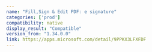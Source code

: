 ```yaml
---
name: "Fill,Sign & Edit PDF: e signature"
categories: ['prod']
compatibility: native
display_result: "Compatible"
version_from: "1.34.0.0"
link: https://apps.microsoft.com/detail/9PPKX3LFXFDF
---
```

